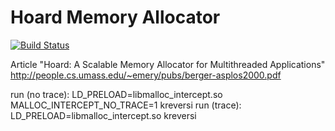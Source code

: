 Hoard Memory Allocator
======================
[![Build Status](https://travis-ci.org/ndkoval/Hoard-Allocator.svg?branch=master)](https://travis-ci.org/ndkoval/Hoard-Allocator)

Article "Hoard: A Scalable Memory Allocator for Multithreaded Applications"
http://people.cs.umass.edu/~emery/pubs/berger-asplos2000.pdf

run (no trace):       LD_PRELOAD=libmalloc_intercept.so MALLOC_INTERCEPT_NO_TRACE=1 kreversi
run (trace):    LD_PRELOAD=libmalloc_intercept.so kreversi
